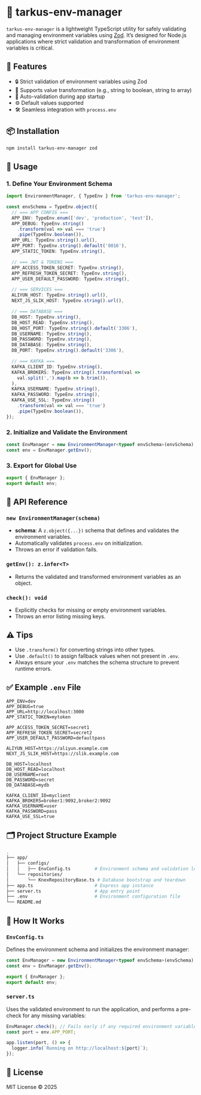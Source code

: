 # 🌿 tarkus-env-manager

`tarkus-env-manager` is a lightweight TypeScript utility for safely validating and managing environment variables using [Zod](https://zod.dev/). It’s designed for Node.js applications where strict validation and transformation of environment variables is critical.

## 🚀 Features

* 🔒 Strict validation of environment variables using Zod
* 🔄 Supports value transformation (e.g., string to boolean, string to array)
* 🧪 Auto-validation during app startup
* ⚙️ Default values supported
* 🛠️ Seamless integration with `process.env`

## 📦 Installation

```bash
npm install tarkus-env-manager zod
```

## 🔧 Usage

### 1. Define Your Environment Schema

```ts
import EnvironmentManager, { TypeEnv } from 'tarkus-env-manager';

const envSchema = TypeEnv.object({
  // === APP CONFIG ===
  APP_ENV: TypeEnv.enum(['dev', 'production', 'test']),
  APP_DEBUG: TypeEnv.string()
    .transform(val => val === 'true')
    .pipe(TypeEnv.boolean()),
  APP_URL: TypeEnv.string().url(),
  APP_PORT: TypeEnv.string().default('8016'),
  APP_STATIC_TOKEN: TypeEnv.string(),

  // === JWT & TOKENS ===
  APP_ACCESS_TOKEN_SECRET: TypeEnv.string(),
  APP_REFRESH_TOKEN_SECRET: TypeEnv.string(),
  APP_USER_DEFAULT_PASSWORD: TypeEnv.string(),

  // === SERVICES ===
  ALIYUN_HOST: TypeEnv.string().url(),
  NEXT_JS_SLIK_HOST: TypeEnv.string().url(),

  // === DATABASE ===
  DB_HOST: TypeEnv.string(),
  DB_HOST_READ: TypeEnv.string(),
  DB_HOST_PORT: TypeEnv.string().default('3306'),
  DB_USERNAME: TypeEnv.string(),
  DB_PASSWORD: TypeEnv.string(),
  DB_DATABASE: TypeEnv.string(),
  DB_PORT: TypeEnv.string().default('3306'),

  // === KAFKA ===
  KAFKA_CLIENT_ID: TypeEnv.string(),
  KAFKA_BROKERS: TypeEnv.string().transform(val =>
    val.split(',').map(b => b.trim()),
  ),
  KAFKA_USERNAME: TypeEnv.string(),
  KAFKA_PASSWORD: TypeEnv.string(),
  KAFKA_USE_SSL: TypeEnv.string()
    .transform(val => val === 'true')
    .pipe(TypeEnv.boolean()),
});
```

### 2. Initialize and Validate the Environment

```ts
const EnvManager = new EnvironmentManager<typeof envSchema>(envSchema);
const env = EnvManager.getEnv();
```

### 3. Export for Global Use

```ts
export { EnvManager };
export default env;
```

## 📘 API Reference

### `new EnvironmentManager(schema)`

* **schema**: A `z.object({...})` schema that defines and validates the environment variables.
* Automatically validates `process.env` on initialization.
* Throws an error if validation fails.

### `getEnv(): z.infer<T>`

* Returns the validated and transformed environment variables as an object.

### `check(): void`

* Explicitly checks for missing or empty environment variables.
* Throws an error listing missing keys.

## ⚠️ Tips

* Use `.transform()` for converting strings into other types.
* Use `.default()` to assign fallback values when not present in `.env`.
* Always ensure your `.env` matches the schema structure to prevent runtime errors.

## ✅ Example `.env` File

```env
APP_ENV=dev
APP_DEBUG=true
APP_URL=http://localhost:3000
APP_STATIC_TOKEN=mytoken

APP_ACCESS_TOKEN_SECRET=secret1
APP_REFRESH_TOKEN_SECRET=secret2
APP_USER_DEFAULT_PASSWORD=defaultpass

ALIYUN_HOST=https://aliyun.example.com
NEXT_JS_SLIK_HOST=https://slik.example.com

DB_HOST=localhost
DB_HOST_READ=localhost
DB_USERNAME=root
DB_PASSWORD=secret
DB_DATABASE=mydb

KAFKA_CLIENT_ID=myclient
KAFKA_BROKERS=broker1:9092,broker2:9092
KAFKA_USERNAME=user
KAFKA_PASSWORD=pass
KAFKA_USE_SSL=true
```

## 🗂️ Project Structure Example

```bash
.
├── app/
│   ├── configs/
│   │   ├── EnvConfig.ts         # Environment schema and validation logic
│   └── repositories/
│       └── KnexRepositoryBase.ts # Database bootstrap and teardown
├── app.ts                       # Express app instance
├── server.ts                    # App entry point
├── .env                         # Environment configuration file
└── README.md
```

## 🚀 How It Works

### `EnvConfig.ts`

Defines the environment schema and initializes the environment manager:

```ts
const EnvManager = new EnvironmentManager<typeof envSchema>(envSchema);
const env = EnvManager.getEnv();

export { EnvManager };
export default env;
```

### `server.ts`

Uses the validated environment to run the application, and performs a pre-check for any missing variables:

```ts
EnvManager.check(); // Fails early if any required environment variable is missing
const port = env.APP_PORT;

app.listen(port, () => {
  logger.info(`Running on http://localhost:${port}`);
});
```

## 📄 License

MIT License © 2025
